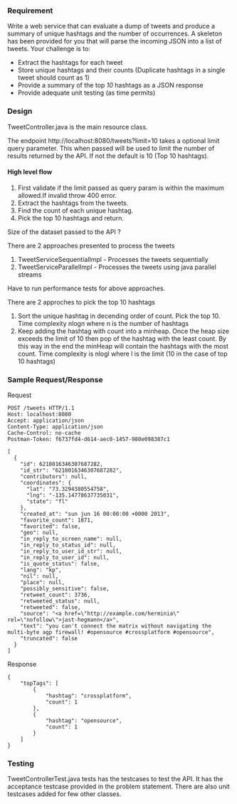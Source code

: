 ### Requirement 

Write a web service that can evaluate a dump of tweets and produce a summary of unique hashtags and the number of occurrences. A skeleton has been provided for you that will parse the incoming JSON into a list of tweets. Your challenge is to:

- Extract the hashtags for each tweet
- Store unique hashtags and their counts (Duplicate hashtags in a single tweet should count as 1)
- Provide a summary of the top *10* hashtags as a JSON response
- Provide adequate unit testing (as time permits)

### Design 

TweetController.java is the main resource class.

The endpoint http://localhost:8080/tweets?limit=10 takes a optional limit query parameter. This when passed will be used to limit 
the number of results returned by the API. If not the default is 10 (Top 10 hashtags).

#### High level flow 
1. First validate if the limit passed as query param is within the maximum allowed.If invalid throw 400 error. 
2. Extract the hashtags from the tweets.
3. Find the count of each unique hashtag.
4. Pick the top 10 hashtags and return. 

Size of the dataset passed to the API ? 

There are 2 approaches presented to process the tweets 

1. TweetServiceSequentialImpl - Processes the tweets sequentially
2. TweetServiceParallelImpl - Processes the tweets using java parallel streams 

Have to run performance tests for above approaches. 

There are 2 approches to pick the top 10 hashtags 
1. Sort the unique hashtag in decending order of count. Pick the top 10. Time complexity nlogn where n is the number of
hashtags
2. Keep adding the hashtag with count into a minheap. Once the heap size exceeds the limit of 10 then pop 
of the hashtag with the least count. By this way in the end the minHeap will contain the hashtags with the most count.
Time complexity is nlogl where l is the limit (10 in the case of top 10 hashtags)



### Sample Request/Response 

Request
```
POST /tweets HTTP/1.1
Host: localhost:8080
Accept: application/json
Content-Type: application/json
Cache-Control: no-cache
Postman-Token: f6737fd4-d614-aec0-1457-980e098387c1

[
  {
    "id": 6218016346307687282,
    "id_str": "6218016346307687282",
    "contributors": null,
    "coordinates": {
      "lat": "73.3294380554758",
      "lng": "-135.14778637735031",
      "state": "fl"
    },
    "created_at": "sun jun 16 00:00:00 +0000 2013",
    "favorite_count": 1871,
    "favorited": false,
    "geo": null,
    "in_reply_to_screen_name": null,
    "in_reply_to_status_id": null,
    "in_reply_to_user_id_str": null,
    "in_reply_to_user_id": null,
    "is_quote_status": false,
    "lang": "kp",
    "nil": null,
    "place": null,
    "possibly_sensitive": false,
    "retweet_count": 3736,
    "retweeted_status": null,
    "retweeted": false,
    "source": "<a href=\"http://example.com/herminia\" rel=\"nofollow\">jast-hegmann</a>",
    "text": "you can't connect the matrix without navigating the multi-byte agp firewall! #opensource #crossplatform #opensource",
    "truncated": false
  }
]
```
Response 
```
{
    "topTags": [
        {
            "hashtag": "crossplatform",
            "count": 1
        },
        {
            "hashtag": "opensource",
            "count": 1
        }
    ]
}
```



### Testing 

TweetControllerTest.java tests has the testcases to test the API. It has the acceptance testcase provided in the problem
statement. 
There are also unit testcases added for few other classes. 

